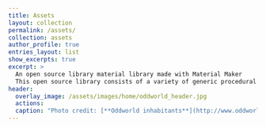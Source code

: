 ```yaml
---
title: Assets
layout: collection
permalink: /assets/
collection: assets
author_profile: true
entries_layout: list
show_excerpts: true
excerpt: >
  An open source library material library made with Material Maker
  This open source library consists of a variety of generic procedural materials.
header:
  overlay_image: /assets/images/home/oddworld_header.jpg
  actions:
  caption: "Photo credit: [**Oddworld inhabitants**](http://www.oddworld.com/)"
---
```

